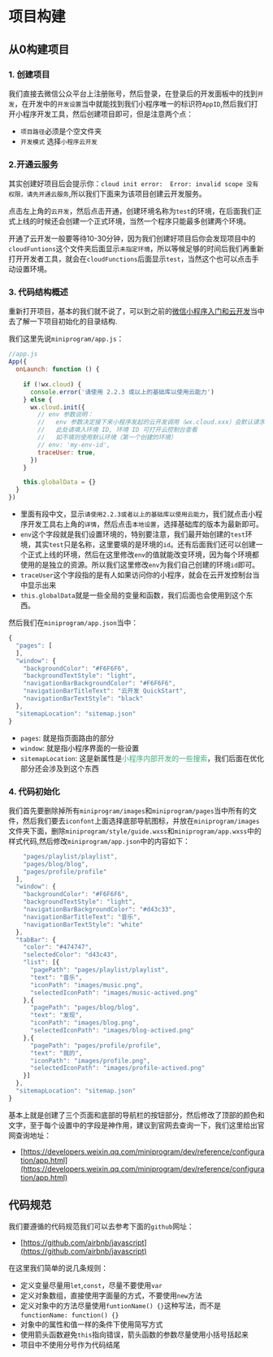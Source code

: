# 项目构建

## 从0构建项目
### 1. 创建项目
我们直接去微信公众平台上注册账号，然后登录，在登录后的开发面板中的找到`开发`，在开发中的`开发设置`当中就能找到我们小程序唯一的标识符`AppID`,然后我们打开小程序开发工具，然后创建项目即可，但是注意两个点：
+ `项目路径`必须是个空文件夹
+ `开发模式` 选择`小程序云开发`

### 2.开通云服务
其实创建好项目后会提示你：`cloud init error:  Error: invalid scope 没有权限，请先开通云服务`,所以我们下面来为该项目创建云开发服务。

点击左上角的`云开发`，然后点击开通，创建环境名称为`test`的环境，在后面我们正式上线的时候还会创建一个正式环境，当然一个程序只能最多创建两个环境。

开通了云开发一般要等待10-30分钟，因为我们创建好项目后你会发现项目中的`cloudFuntions`这个文件夹后面显示`未指定环境`，所以等候足够的时间后我们再重新打开开发者工具，就会在`cloudFunctions`后面显示`test`，当然这个也可以点击手动设置环境。

### 3. 代码结构概述
重新打开项目，基本的我们就不说了，可以到之前的[微信小程序入门和云开发](https://www.taopoppy.cn/WeiXin/weixin_sign.html#%E5%88%9B%E5%BB%BA%E5%92%8C%E4%BB%A3%E7%A0%81%E6%9E%84%E6%88%90)当中去了解一下项目初始化的目录结构.

我们这里先说`miniprogram/app.js`：
```javascript
//app.js
App({
  onLaunch: function () {
    
    if (!wx.cloud) {
      console.error('请使用 2.2.3 或以上的基础库以使用云能力')
    } else {
      wx.cloud.init({
        // env 参数说明：
        //   env 参数决定接下来小程序发起的云开发调用（wx.cloud.xxx）会默认请求到哪个云环境的资源
        //   此处请填入环境 ID, 环境 ID 可打开云控制台查看
        //   如不填则使用默认环境（第一个创建的环境）
        // env: 'my-env-id',
        traceUser: true,
      })
    }

    this.globalData = {}
  }
})
```

+ 里面有段中文，显示`请使用2.2.3或者以上的基础库以使用云能力`，我们就点击小程序开发工具右上角的`详情`，然后点击`本地设置`，选择基础库的版本为最新即可。
+ `env`这个字段就是我们设置环境的，特别要注意，我们最开始创建的`test`环境，其实`test`只是名称，这里要填的是环境的`id`。还有后面我们还可以创建一个正式上线的环境，然后在这里修改`env`的值就能改变环境，因为每个环境都使用的是独立的资源。所以我们这里修改`env`为我们自己创建的环境`id`即可。
+ `traceUser`这个字段指的是有人如果访问你的小程序，就会在云开发控制台当中显示出来
+ `this.globalData`就是一些全局的变量和函数，我们后面也会使用到这个东西。

然后我们在`miniprogram/app.json`当中：
```javascript
{
  "pages": [
  ],
  "window": {
    "backgroundColor": "#F6F6F6",
    "backgroundTextStyle": "light",
    "navigationBarBackgroundColor": "#F6F6F6",
    "navigationBarTitleText": "云开发 QuickStart",
    "navigationBarTextStyle": "black"
  },
  "sitemapLocation": "sitemap.json"
}
```
+ `pages`: 就是指页面路由的部分
+ `window`: 就是指小程序界面的一些设置
+ `sitemapLocation`: 这是新属性是<font color=#3eaf7c>小程序内部开发的一些搜索</font>，我们后面在优化部分还会涉及到这个东西

### 4. 代码初始化
我们首先要删除掉所有`miniprogram/images`和`miniprogram/pages`当中所有的文件，然后我们要去`iconfont`上面选择底部导航图标，并放在`miniprogram/images  `文件夹下面，删除`miniprogram/style/guide.wxss`和`miniprogram/app.wxss`中的样式代码,然后修改`miniprogram/app.json`中的内容如下：
```javascript
    "pages/playlist/playlist",
    "pages/blog/blog",
    "pages/profile/profile"
  ],
  "window": {
    "backgroundColor": "#F6F6F6",
    "backgroundTextStyle": "light",
    "navigationBarBackgroundColor": "#d43c33",
    "navigationBarTitleText": "音乐",
    "navigationBarTextStyle": "white"
  },
  "tabBar": {
    "color": "#474747",
    "selectedColor": "d43c43",
    "list": [{
      "pagePath": "pages/playlist/playlist",
      "text": "音乐",
      "iconPath": "images/music.png",
      "selectedIconPath": "images/music-actived.png"
    },{
      "pagePath": "pages/blog/blog",
      "text": "发现",
      "iconPath": "images/blog.png",
      "selectedIconPath": "images/blog-actived.png"
    },{
      "pagePath": "pages/profile/profile",
      "text": "我的",
      "iconPath": "images/profile.png",
      "selectedIconPath": "images/profile-actived.png"
    }]
  },
  "sitemapLocation": "sitemap.json"
}
```
基本上就是创建了三个页面和底部的导航栏的按钮部分，然后修改了顶部的颜色和文字，至于每个设置中的字段是神作用，建议到官网去查询一下，我们这里给出官网查询地址：
+ [https://developers.weixin.qq.com/miniprogram/dev/reference/configuration/app.html](https://developers.weixin.qq.com/miniprogram/dev/reference/configuration/app.html)

## 代码规范
我们要遵循的代码规范我们可以去参考下面的`github`网址：
+ [https://github.com/airbnb/javascript](https://github.com/airbnb/javascript)

在这里我们简单的说几条规则：
+ 定义变量尽量用`let`,`const`，尽量不要使用`var`
+ 定义对象数组，直接使用字面量的方式，不要使用`new`方法
+ 定义对象中的方法尽量使用`funtionName() {}`这种写法，而不是`functionName: function() {}`
+ 对象中的属性和值一样的条件下使用简写方式
+ 使用箭头函数避免`this`指向错误，箭头函数的参数尽量使用小括号括起来
+ 项目中不使用分号作为代码结尾